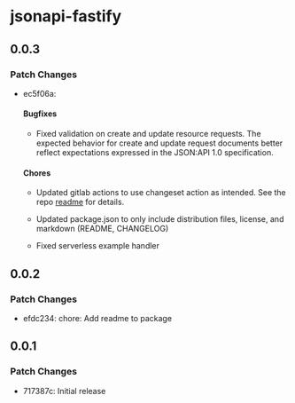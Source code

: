 # jsonapi-fastify

## 0.0.3

### Patch Changes

- ec5f06a:
  #### Bugfixes

  - Fixed validation on create and update resource requests. The expected behavior for create and update request documents
    better reflect expectations expressed in the JSON:API 1.0 specification.

  #### Chores

  - Updated gitlab actions to use changeset action as intended. See the repo [readme](https://github.com/changesets/action#readme)
    for details.

  - Updated package.json to only include distribution files, license, and markdown (README, CHANGELOG)

  - Fixed serverless example handler

## 0.0.2

### Patch Changes

- efdc234: chore: Add readme to package

## 0.0.1

### Patch Changes

- 717387c: Initial release
